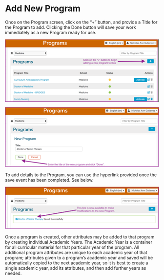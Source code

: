 # Add New Program

Once on the Program screen, click on the “+” button, and provide a Title for the Program to add. Clicking the Done button will save your work immediately as a new Program ready for use.

![](../.gitbook/assets/addprog1.png)

![](../.gitbook/assets/addprog2.png)

To add details to the Program, you can use the hyperlink provided once the save event has been completed. See below.

![](../.gitbook/assets/addprog3.png)

Once a program is created, other attributes may be added to that program by creating individual Academic Years. The Academic Year is a container for all curricular material for that particular year of the program. All additional program attributes are unique to each academic year of that program; attributes given to a program’s academic year and saved will be automatically copied to the next academic year, so it is best to create a single academic year, add its attributes, and then add further years as needed.

